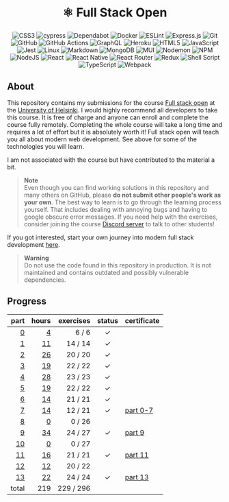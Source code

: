 <h1 align="center">
  
⚛️ Full Stack Open

</h1>

<div align="center">

![CSS3](https://img.shields.io/badge/css3-%231572B6.svg?style=for-the-badge&logo=css3&logoColor=white)
![cypress](https://img.shields.io/badge/-cypress-%23E5E5E5?style=for-the-badge&logo=cypress&logoColor=058a5e)
![Dependabot](https://img.shields.io/badge/dependabot-025E8C?style=for-the-badge&logo=dependabot&logoColor=white)
![Docker](https://img.shields.io/badge/docker-%230db7ed.svg?style=for-the-badge&logo=docker&logoColor=white)
![ESLint](https://img.shields.io/badge/ESLint-4B3263?style=for-the-badge&logo=eslint&logoColor=white)
![Express.js](https://img.shields.io/badge/express.js-%23404d59.svg?style=for-the-badge&logo=express&logoColor=%2361DAFB)
![Git](https://img.shields.io/badge/git-%23F05033.svg?style=for-the-badge&logo=git&logoColor=white)
![GitHub](https://img.shields.io/badge/github-%23121011.svg?style=for-the-badge&logo=github&logoColor=white)
![GitHub Actions](https://img.shields.io/badge/github%20actions-%232671E5.svg?style=for-the-badge&logo=githubactions&logoColor=white)
![GraphQL](https://img.shields.io/badge/-GraphQL-E10098?style=for-the-badge&logo=graphql&logoColor=white)
![Heroku](https://img.shields.io/badge/heroku-%23430098.svg?style=for-the-badge&logo=heroku&logoColor=white)
![HTML5](https://img.shields.io/badge/html5-%23E34F26.svg?style=for-the-badge&logo=html5&logoColor=white)
![JavaScript](https://img.shields.io/badge/javascript-%23323330.svg?style=for-the-badge&logo=javascript&logoColor=%23F7DF1E)
![Jest](https://img.shields.io/badge/-jest-%23C21325?style=for-the-badge&logo=jest&logoColor=white)
![Linux](https://img.shields.io/badge/Linux-FCC624?style=for-the-badge&logo=linux&logoColor=black)
![Markdown](https://img.shields.io/badge/markdown-%23000000.svg?style=for-the-badge&logo=markdown&logoColor=white)
![MongoDB](https://img.shields.io/badge/MongoDB-%234ea94b.svg?style=for-the-badge&logo=mongodb&logoColor=white)
![MUI](https://img.shields.io/badge/MUI-%230081CB.svg?style=for-the-badge&logo=mui&logoColor=white)
![Nodemon](https://img.shields.io/badge/NODEMON-%23323330.svg?style=for-the-badge&logo=nodemon&logoColor=%BBDEAD)
![NPM](https://img.shields.io/badge/NPM-%23CB3837.svg?style=for-the-badge&logo=npm&logoColor=white)
![NodeJS](https://img.shields.io/badge/node.js-6DA55F?style=for-the-badge&logo=node.js&logoColor=white)
![React](https://img.shields.io/badge/react-%2320232a.svg?style=for-the-badge&logo=react&logoColor=%2361DAFB)
![React Native](https://img.shields.io/badge/react_native-%2320232a.svg?style=for-the-badge&logo=react&logoColor=%2361DAFB)
![React Router](https://img.shields.io/badge/React_Router-CA4245?style=for-the-badge&logo=react-router&logoColor=white)
![Redux](https://img.shields.io/badge/redux-%23593d88.svg?style=for-the-badge&logo=redux&logoColor=white)
![Shell Script](https://img.shields.io/badge/shell_script-%23121011.svg?style=for-the-badge&logo=gnu-bash&logoColor=white)
![TypeScript](https://img.shields.io/badge/typescript-%23007ACC.svg?style=for-the-badge&logo=typescript&logoColor=white)
![Webpack](https://img.shields.io/badge/webpack-%238DD6F9.svg?style=for-the-badge&logo=webpack&logoColor=black)

</div>

## About

This repository contains my submissions for the course [Full stack open](https://fullstackopen.com/en) at the [University of Helsinki](https://www.helsinki.fi/en). I would highly recommend all developers to take this course. It is free of charge and anyone can enroll and complete the course fully remotely. Completing the whole course will take a long time and requires a lot of effort but it is absolutely worth it! Full stack open will teach you all about modern web development. See above for some of the technologies you will learn.

I am not associated with the course but have contributed to the material a bit.

> **Note**  
> Even though you can find working solutions in this repository and many others on GitHub, please **do not submit other people's work as your own**. The best way to learn is to go through the learning process yourself. That includes dealing with annoying bugs and having to google obscure error messages. If you need help with the exercises, consider joining the course [Discord server](https://study.cs.helsinki.fi/discord/join/fullstack) to talk to other students!

If you got interested, start your own journey into modern full stack development [here](https://fullstackopen.com/en).

> **Warning**  
> Do not use the code found in this repository in production. It is not maintained and contains outdated and possibly vulnerable dependencies.

## Progress

|                   part |                                hours | exercises | status | certificate                                                                                                        |
| ---------------------: | -----------------------------------: | --------: | :----: | :----------------------------------------------------------------------------------------------------------------- |
|  [0](exercises/part00) |   [4](documentation/hours.md#part-0) |   6 /   6 |      ✓ |                                                                                                                    |
|  [1](exercises/part01) |  [11](documentation/hours.md#part-1) |  14 /  14 |      ✓ |                                                                                                                    |
|  [2](exercises/part02) |  [26](documentation/hours.md#part-2) |  20 /  20 |      ✓ |                                                                                                                    |
|  [3](exercises/part03) |  [19](documentation/hours.md#part-3) |  22 /  22 |      ✓ |                                                                                                                    |
|  [4](exercises/part04) |  [28](documentation/hours.md#part-4) |  23 /  23 |      ✓ |                                                                                                                    |
|  [5](exercises/part05) |  [19](documentation/hours.md#part-5) |  22 /  22 |      ✓ |                                                                                                                    |
|  [6](exercises/part06) |  [14](documentation/hours.md#part-6) |  21 /  21 |      ✓ |                                                                                                                    |
|  [7](exercises/part07) |  [14](documentation/hours.md#part-7) |  12 /  21 |      ✓ | [part 0-7](https://studies.cs.helsinki.fi/stats/api/certificate/fullstackopen/en/564f7650e5ad1c5e13296980fd45305d) |
|  [8](exercises/part08) |   [0](documentation/hours.md#part-8) |   0 /  26 |        |                                                                                                                    |
|  [9](exercises/part09) |  [34](documentation/hours.md#part-9) |  24 /  27 |      ✓ | [part 9](https://studies.cs.helsinki.fi/stats/api/certificate/fs-typescript/en/cc8f454c092b2bd1ce6903c160a34175)   |
| [10](exercises/part10) |  [0](documentation/hours.md#part-10) |   0 /  27 |        |                                                                                                                    |
| [11](exercises/part11) | [16](documentation/hours.md#part-11) |  21 /  21 |      ✓ | [part 11](https://studies.cs.helsinki.fi/stats/api/certificate/fs-cicd/en/1e179725fcaeafa11eca728385184b93)        |
| [12](exercises/part12) | [12](documentation/hours.md#part-12) |  20 /  22 |        |                                                                                                                    |
| [13](exercises/part13) | [22](documentation/hours.md#part-13) |  24 /  24 |      ✓ | [part 13](https://studies.cs.helsinki.fi/stats/api/certificate/fs-psql/en/c16c245065890b2694f8eb6e15822185)        |
|                  total |                                  219 | 229 / 296 |        |                                                                                                                    |
